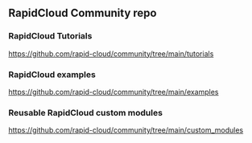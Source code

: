 ## RapidCloud Community repo 

### RapidCloud Tutorials

https://github.com/rapid-cloud/community/tree/main/tutorials


### RapidCloud examples

https://github.com/rapid-cloud/community/tree/main/examples

### Reusable RapidCloud custom modules

https://github.com/rapid-cloud/community/tree/main/custom_modules